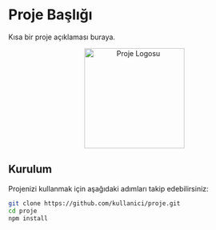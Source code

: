 <!-- Başlık -->
# Proje Başlığı

<!-- Kısa Açıklama -->
Kısa bir proje açıklaması buraya.

<!-- Proje Logosu veya Görseli -->
<p align="center">
  <img src="proje-logo.png" alt="Proje Logosu" width="200">
</p>

<!-- Kurulum -->
## Kurulum

Projenizi kullanmak için aşağıdaki adımları takip edebilirsiniz:

```bash
git clone https://github.com/kullanici/proje.git
cd proje
npm install
